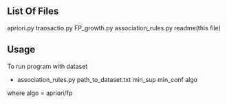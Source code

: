 List Of Files
-------------
apriori.py 
transactio.py
FP_growth.py
association_rules.py
readme(this file)

Usage
-----
To run program with dataset 

- association_rules.py path_to_dataset.txt min_sup min_conf algo

where algo = apriori/fp
